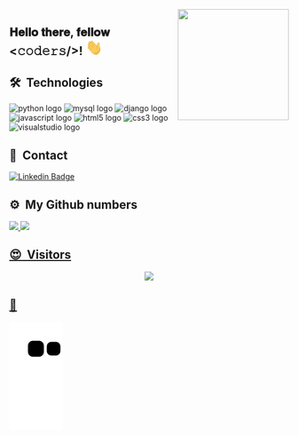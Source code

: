 <img align='right' src='https://github.com/gabrielhoppus/pythoncodigos/blob/main/d4tcudg-cd11004f-dca1-48c9-bcc2-8c40aa03e6fd.gif' width='200"' height='200"'>
<h2> 𝐇𝐞𝐥𝐥𝐨 𝐭𝐡𝐞𝐫𝐞, 𝐟𝐞𝐥𝐥𝐨𝐰 <𝚌𝚘𝚍𝚎𝚛𝚜/>! <img src="https://raw.githubusercontent.com/ABSphreak/ABSphreak/master/gifs/Hi.gif" width="30px"></h2>


## 🛠 &nbsp;Technologies

<div align="left">
  <img src="https://cdn.jsdelivr.net/gh/devicons/devicon/icons/python/python-original.svg" height="40" width="52" alt="python logo"  />
  <img src="https://cdn.jsdelivr.net/gh/devicons/devicon/icons/mysql/mysql-original.svg" height="40" width="52" alt="mysql logo"  />
  <img src="https://cdn.jsdelivr.net/gh/devicons/devicon/icons/django/django-plain.svg" height="40" width="52" alt="django logo"  />
  <img src="https://cdn.jsdelivr.net/gh/devicons/devicon/icons/javascript/javascript-original.svg" height="40" width="52" alt="javascript logo"  />
  <img src="https://cdn.jsdelivr.net/gh/devicons/devicon/icons/html5/html5-original.svg" height="40" width="52" alt="html5 logo"  />
  <img src="https://cdn.jsdelivr.net/gh/devicons/devicon/icons/css3/css3-original.svg" height="40" width="52" alt="css3 logo"  />
  <img src="https://cdn.jsdelivr.net/gh/devicons/devicon/icons/visualstudio/visualstudio-plain.svg" height="40" width="52" alt="visualstudio logo"  />
</div>



## 👋 &nbsp;Contact  

[![Linkedin Badge](https://img.shields.io/badge/-LuizGabriel-blue?style=flat-square&logo=Linkedin&logoColor=white&link=https://www.linkedin.com/in/luiz-gabriel-macedo/)](https://www.linkedin.com/in/luiz-gabriel-macedo/)

## ⚙️ &nbsp;My Github numbers

<div>
  <a href="https://github.com/gabrielhoppus">
  <img height="160em" src="https://github-readme-stats.vercel.app/api?username=gabrielhoppus&show_icons=true&theme=dracula&include_all_commits=true&count_private=true"/>
  <img height="160em" src="https://github-readme-stats.vercel.app/api/top-langs/?username=gabrielhoppus&layout=compact&langs_count=7&theme=dracula"/>
</div>

##  :heart_eyes: &nbsp;Visitors
  
<div align="center">
  <img src="https://profile-counter.glitch.me/gabrielhoppus/count.svg?"  />
</div>

###

## :snake:
  
![Snake animation](https://github.com/gabrielhoppus/gabrielhoppus/blob/output/github-contribution-grid-snake.svg)


###
